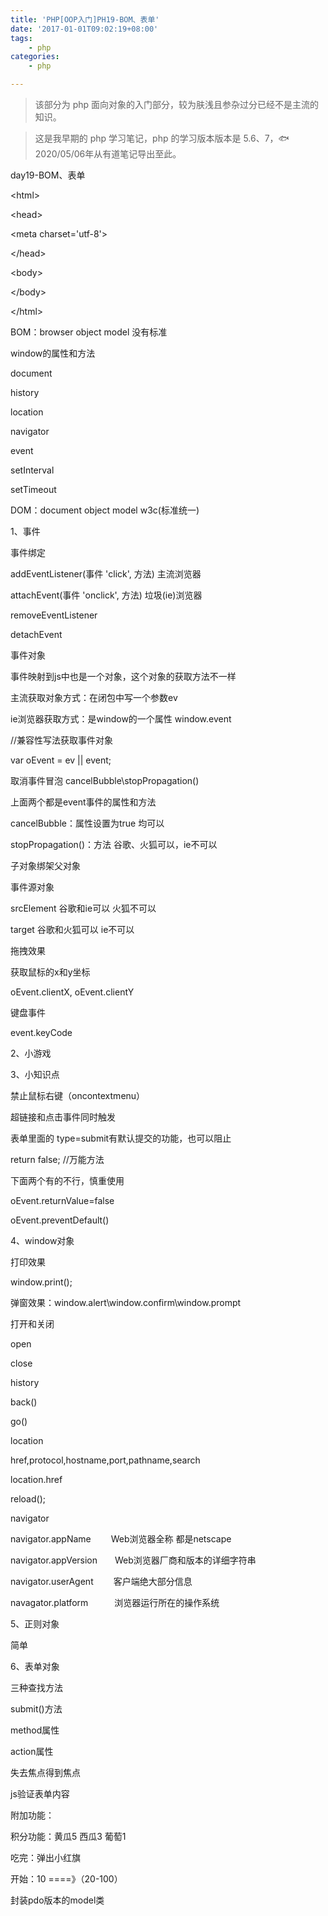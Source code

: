 ```yaml
---
title: 'PHP[OOP入门]PH19-BOM、表单'
date: '2017-01-01T09:02:19+08:00'
tags:
    - php
categories:
    - php

---
```




> 该部分为 php 面向对象的入门部分，较为肤浅且参杂过分已经不是主流的知识。

> 这是我早期的 php 学习笔记，php 的学习版本版本是 5.6、7，🐟2020/05/06年从有道笔记导出至此。


day19-BOM、表单

\<html\>

\<head\>

\<meta charset=\'utf-8\'\>

\</head\>

\<body\>

\</body\>

\</html\>

BOM：browser object model 没有标准

window的属性和方法

document

history

location

navigator

event

setInterval

setTimeout

DOM：document object model w3c(标准统一)

1、事件

事件绑定

addEventListener(事件 \'click\', 方法) 主流浏览器

attachEvent(事件 \'onclick\', 方法) 垃圾(ie)浏览器

removeEventListener

detachEvent

事件对象

事件映射到js中也是一个对象，这个对象的获取方法不一样

主流获取对象方式：在闭包中写一个参数ev

ie浏览器获取方式：是window的一个属性 window.event

//兼容性写法获取事件对象

var oEvent = ev \|\| event;

取消事件冒泡 cancelBubble\\stopPropagation()

上面两个都是event事件的属性和方法

cancelBubble：属性设置为true 均可以

stopPropagation()：方法 谷歌、火狐可以，ie不可以

子对象绑架父对象

事件源对象

srcElement 谷歌和ie可以 火狐不可以

target 谷歌和火狐可以 ie不可以

拖拽效果

获取鼠标的x和y坐标

oEvent.clientX, oEvent.clientY

键盘事件

event.keyCode

2、小游戏

3、小知识点

禁止鼠标右键（oncontextmenu）

超链接和点击事件同时触发

表单里面的 type=submit有默认提交的功能，也可以阻止

return false; //万能方法

下面两个有的不行，慎重使用

oEvent.returnValue=false

oEvent.preventDefault()

4、window对象

打印效果

window.print();

弹窗效果：window.alert\\window.confirm\\window.prompt

打开和关闭

open

close

history

back()

go()

location

href,protocol,hostname,port,pathname,search

location.href

reload();

navigator

navigator.appName　　 Web浏览器全称 都是netscape

navigator.appVersion　　Web浏览器厂商和版本的详细字符串

navigator.userAgent　　 客户端绝大部分信息

navagator.platform　　　浏览器运行所在的操作系统

5、正则对象

简单

6、表单对象

三种查找方法

submit()方法

method属性

action属性

失去焦点得到焦点

js验证表单内容

附加功能：

积分功能：黄瓜5 西瓜3 葡萄1

吃完：弹出小红旗

开始：10 ====》（20-100）

封装pdo版本的model类
